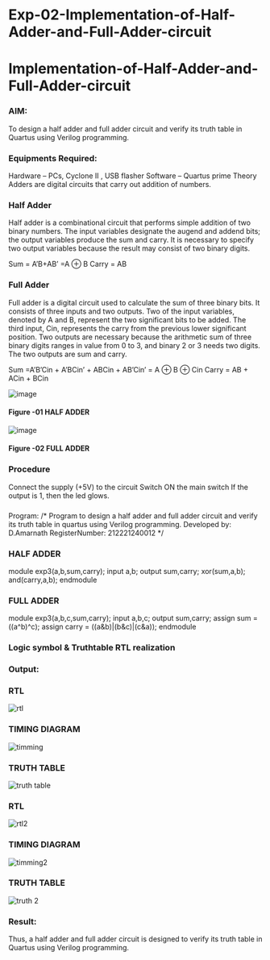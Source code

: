 # Exp-02-Implementation-of-Half-Adder-and-Full-Adder-circuit

# Implementation-of-Half-Adder-and-Full-Adder-circuit
### AIM:
To design a half adder and full adder circuit and verify its truth table in Quartus using Verilog programming.

### Equipments Required:
Hardware – PCs, Cyclone II , USB flasher
Software – Quartus prime
Theory
Adders are digital circuits that carry out addition of numbers.

### Half Adder
Half adder is a combinational circuit that performs simple addition of two binary numbers. The input variables designate the augend and addend bits; the output variables produce the sum and carry. It is necessary to specify two output variables because the result may consist of two binary digits.

Sum = A’B+AB’ =A ⊕ B Carry = AB

### Full Adder
Full adder is a digital circuit used to calculate the sum of three binary bits. It consists of three inputs and two outputs. Two of the input variables, denoted by A and B, represent the two significant bits to be added. The third input, Cin, represents the carry from the previous lower significant position. Two outputs are necessary because the arithmetic sum of three binary digits ranges in value from 0 to 3, and binary 2 or 3 needs two digits. The two outputs are sum and carry.

Sum =A’B’Cin + A’BCin’ + ABCin + AB’Cin’ = A ⊕ B ⊕ Cin Carry = AB + ACin + BCin

 ![image](https://user-images.githubusercontent.com/36288975/163552156-a13e5a56-c638-4110-97d9-8896907c8d25.png)

#### Figure -01 HALF ADDER 


![image](https://user-images.githubusercontent.com/36288975/163552057-b3547877-6d07-45b4-b7e0-bcfebfad9e1d.png)

#### Figure -02 FULL ADDER 

### Procedure

Connect the supply (+5V) to the circuit
Switch ON the main switch
If the output is 1, then the led glows.
### 
Program:
/*
Program to design a half adder and full adder circuit and verify its truth table in quartus using Verilog programming.
Developed by: D.Amarnath
RegisterNumber:  212221240012
*/
### HALF ADDER
module exp3(a,b,sum,carry);
input a,b;
output sum,carry;
xor(sum,a,b);
and(carry,a,b);
endmodule 

### FULL ADDER
module exp3(a,b,c,sum,carry);
input a,b,c;
output sum,carry;
assign sum = ((a^b)^c);
assign carry = ((a&b)|(b&c)|(c&a));
endmodule
### Logic symbol & Truthtable RTL realization

### Output:
### RTL
![rtl](https://user-images.githubusercontent.com/94165103/190319308-2e5c54cd-aee3-42fd-9c35-9d55125f21f6.jpg)

### TIMING DIAGRAM

![timming](https://user-images.githubusercontent.com/94165103/190319363-baccf828-d9c5-4fc4-ac43-a06c7d2834dc.jpg)

### TRUTH TABLE

![truth table](https://user-images.githubusercontent.com/94165103/190319410-b4c7b69c-f51a-4fb2-a2f5-4fa3775a3675.jpg)
### RTL
![rtl2](https://user-images.githubusercontent.com/94165103/190319470-5268d8c7-9d4d-455a-99a5-7d5f44257eda.jpg)
### TIMING DIAGRAM

![timming2](https://user-images.githubusercontent.com/94165103/190319534-5d29926b-caed-42e4-b9d2-aecbc65d273f.jpg)
### TRUTH TABLE

![truth 2](https://user-images.githubusercontent.com/94165103/190319647-41c1445a-b9d3-416f-a9d5-413948066e3c.jpg)

### Result:

Thus, a half adder and full adder circuit is designed to verify its truth table in Quartus using Verilog programming.


